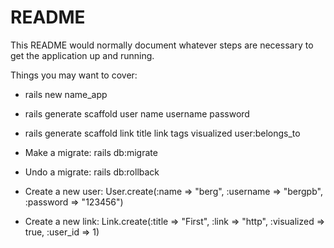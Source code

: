 # README

This README would normally document whatever steps are necessary to get the
application up and running.

Things you may want to cover:

* rails new name_app
* rails generate scaffold user name username password
* rails generate scaffold link title link tags visualized user:belongs_to

* Make a migrate: rails db:migrate
* Undo a migrate: rails db:rollback

* Create a new user:
User.create(:name => "berg", :username => "bergpb", :password => "123456")

* Create a new link:
Link.create(:title => "First", :link => "http", :visualized => true, :user_id => 1)